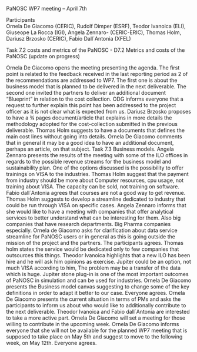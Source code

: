 PaNOSC WP7 meeting – April 7th

Participants	
Ornela De Giacomo (CERIC), Rudolf Dimper (ESRF), Teodor Ivanoica (ELI), Giuseope La Rocca (IGI), Angela Zennaro- (CERIC-ERIC), Thomas Holm, Dariusz Brzosko (CERIC), Fabio Dall´Antonia (XFEL)

Task 7.2 costs and metrics of the PaNOSC  - D7.2 Metrics and costs of the PaNOSC  (update on progress)

Ornela De Giacomo opens the meeting presenting the agenda. The first point is related to the feedback received in the last reporting period as 2 of the recommendations are addressed to WP7. The first one is about the business model that is planned to be delivered in the next deliverable. The second one invited the partners to deliver an additional document “Blueprint” in relation to the cost collection. ODG informs everyone that a request to further explain this point has been addressed to the project officer as it is not clear what is expected from us. 
Dariusz Brzosko proposes to have a ¾ pages document/article that explains in more details the methodology adopted for the cost-collection submitted in the previous deliverable. 
Thomas Holm suggests to have a documents that defines the main cost lines without going into details.
Ornela De Giacomo comments that in general it may be a good idea to have an additional document, perhaps an article, on that subject.
Task 7.3 Business models. 
Angela Zennaro presents the results of the meeting with some of the ILO offices in regards to the possible revenue streams for the business model and sustainability plan. One of the options discussed is the possibility to offer trainings on VISA to the industries. 
Thomas Holm  suggest that the payment from industry should be more about Computer resources, cpu usage, not training about VISA. The capacity can be sold, not training on software. Fabio dall´Antonia agrees that courses are not a good way to get revenue. 
Thomas Holm suggests to develop a streamline dedicated to industry that could be run through VISA on specific cases. 
Angela Zennaro informs that she would like to have a meeting with companies that offer analytical services to better understand what can be interesting for them. Also big companies that have research departments. Big Pharma companies especially. 
Ornela de Giacomo asks for clarification about data service streamline for PaNOSC users or in general as this is going outside the mission of the project and the partners. The participants agrees.
Thomas holm states the service would be dedicated only to few companies that outsources this things. 
Theodor Ivanoica highlights that a new ILO has been hire and he will ask him opinions as exercise. Jupiter could be an option, not much VISA according to him, The problem may be a transfer of the data which is huge. Jupiter stone plug-in is one of the most important outcomes of PaNOSC in simulation and can be used for industries.
Ornela De Giacomo presents the Business model canvas suggesting to change some of the key definitions in order to adapt it better to our case. Everyone agrees.
Ornela De Giacomo presents the current situation in terms of PMs and asks the participants to inform us about who would like to additionally contribute to the next deliverable. Theodor Ivanoica and Fabio dall´Antonia are interested to take a more active part. Ornela De Giacomo will set a meeting for those willing to contribute in the upcoming week.
Ornela De Giacomo informs everyone that she will not be available for the planned WP7 meeting that is supposed to take place on May 5th and suggest to move to the following week, on May 12th. Everyone agrees.
